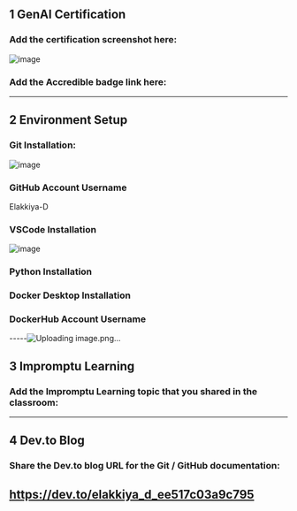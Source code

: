 ## 1 GenAI Certification
### Add the certification screenshot here:
![image](https://github.com/user-attachments/assets/0ef9ae70-9eb3-4c8d-bad1-4c4d06248646)

### Add the Accredible badge link here:
-----
## 2 Environment Setup
### Git Installation:
![image](https://github.com/user-attachments/assets/9cce0d74-d583-44b6-87f2-94c3448932f1)

### GitHub Account Username
Elakkiya-D
### VSCode Installation
![image](https://github.com/user-attachments/assets/c5efd938-d774-49d7-9d2c-a4b2ab58a2df)

### Python Installation

### Docker Desktop Installation

### DockerHub Account Username

-----![Uploading image.png…]()

## 3 Impromptu Learning
### Add the Impromptu Learning topic that you shared in the classroom:
-----
## 4 Dev.to Blog
### Share the Dev.to blog URL for the Git / GitHub documentation:
https://dev.to/elakkiya_d_ee517c03a9c795
-----

